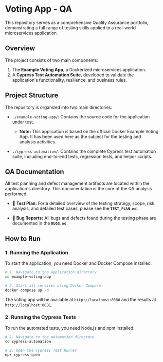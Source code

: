 # Voting App - QA 

This repository serves as a comprehensive Quality Assurance portfolio, demonstrating a full range of testing skills applied to a real-world microservices application.

## Overview

The project consists of two main components:
1.  The **Example Voting App**, a Dockerized microservices application.
2.  A **Cypress Test Automation Suite**, developed to validate the application's functionality, resilience, and business rules.

## Project Structure

The repository is organized into two main directories:

*   `./example-voting-app/`: Contains the source code for the application under test.
    *   **Note:** This application is based on the official Docker Example Voting App. It has been used here as the subject for the testing and analysis activities.

*   `./cypress-automation/`: Contains the complete Cypress test automation suite, including end-to-end tests, regression tests, and helper scripts.

## QA Documentation

All test planning and defect management artifacts are located within the application's directory. This documentation is the core of the QA analysis performed.

*   📄 **Test Plan:** For a detailed overview of the testing strategy, scope, risk analysis, and detailed test cases, please see the **`TEST_PLAN.md`**.

*   🐞 **Bug Reports:** All bugs and defects found during the testing phase are documented in the **`BUGS.md`**.

## How to Run

### 1. Running the Application

To start the application, you need Docker and Docker Compose installed.

```bash
# 1. Navigate to the application directory
cd example-voting-app

# 2. Start all services using Docker Compose
docker compose up -d
```
The voting app will be available at `http://localhost:8080` and the results at `http://localhost:8081`.

### 2. Running the Cypress Tests

To run the automated tests, you need Node.js and npm installed.

```bash
# 1. Navigate to the automation directory
cd cypress-automation

# 2. Open the Cypress Test Runner
npx cypress open
```
